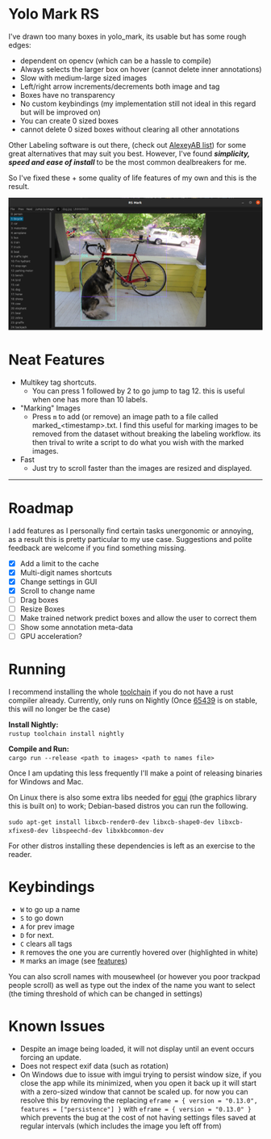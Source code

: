 # Yolo Mark RS

I've drawn too many boxes in yolo_mark, its usable but has some rough edges:

- dependent on opencv (which can be a hassle to compile)
- Always selects the larger box on hover (cannot delete inner annotations)
- Slow with medium-large sized images
- Left/right arrow increments/decrements both image and tag
- Boxes have no transparency
- No custom keybindings (my implementation still not ideal in this regard but will be improved on)
- You can create 0 sized boxes
- cannot delete 0 sized boxes without clearing all other annotations

Other Labeling software is out there, (check out
[AlexeyAB list](https://github.com/AlexeyAB/darknet#how-to-mark-bounded-boxes-of-objects-and-create-annotation-files))
for some great alternatives that may suit you best. However, I've found
*__simplicity, speed and ease of install__* to be the most common dealbreakers for me.

So I've fixed these + some quality of life features of my own and this is the result.

![img_1.png](img_1.png)

# Neat Features

- Multikey tag shortcuts.
    - You can press 1 followed by 2 to go jump to tag 12. this is useful when one has more than 10 labels.
- "Marking" Images
    - Press `m` to add (or remove) an image path to a file called marked_\<timestamp\>.txt. I find this useful for
      marking images to be removed from the dataset without breaking the labeling workflow. its then trival to write a
      script to do what you wish with the marked images.
- Fast
    - Just try to scroll faster than the images are resized and displayed.

---

# Roadmap

I add features as I personally find certain tasks unergonomic or annoying, as a result this is pretty particular to my
use case. Suggestions and polite feedback are welcome if you find something missing.

- [x] Add a limit to the cache
- [x] Multi-digit names shortcuts
- [x] Change settings in GUI
- [X] Scroll to change name
- [ ] Drag boxes
- [ ] Resize Boxes
- [ ] Make trained network predict boxes and allow the user to correct them
- [ ] Show some annotation meta-data
- [ ] GPU acceleration?

# Running

I recommend installing the whole [toolchain](https://rustup.rs/) if you do not have a rust compiler already. Currently,
only runs on Nightly (Once [65439](https://github.com/rust-lang/rust/issues/65439) is on stable, this will no longer be
the case)

__Install Nightly:__\
`rustup toolchain install nightly`

__Compile and Run:__\
`cargo run --release <path to images> <path to names file>`

Once I am updating this less frequently I'll make a point of releasing binaries for Windows and Mac.

On Linux there is also some extra libs needed for [egui](https://github.com/emilk/egui) (the graphics library this is
built on) to work; Debian-based distros you can run the following.

`sudo apt-get install libxcb-render0-dev libxcb-shape0-dev libxcb-xfixes0-dev libspeechd-dev libxkbcommon-dev`

For other distros installing these dependencies is left as an exercise to the reader.

# Keybindings

- `W` to go up a name
- `S` to go down
- `A` for prev image
- `D` for next.
- `C` clears all tags
- `R` removes the one you are currently hovered over (highlighted in white)
- `M` marks an image (see [features](#features))

You can also scroll names with mousewheel (or however you poor trackpad people scroll)
as well as type out the index of the name you want to select (the timing threshold of which can be changed in settings)

# Known Issues

- Despite an image being loaded, it will not display until an event occurs forcing an update.
- Does not respect exif data (such as rotation)
- On Windows due to issue with imgui trying to persist window size, if you close the app while its minimized, when you
  open it back up it will start with a zero-sized window that cannot be scaled up. for now you can resolve this by
  removing the replacing `eframe = { version = "0.13.0", features = ["persistence"] }` with
  `eframe = { version = "0.13.0" }` which prevents the bug at the cost of not having settings files saved at regular
  intervals (which includes the image you left off from)

